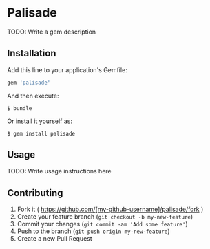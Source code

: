 # Palisade

TODO: Write a gem description

## Installation

Add this line to your application's Gemfile:

```ruby
gem 'palisade'
```

And then execute:

    $ bundle

Or install it yourself as:

    $ gem install palisade

## Usage

TODO: Write usage instructions here

## Contributing

1. Fork it ( https://github.com/[my-github-username]/palisade/fork )
2. Create your feature branch (`git checkout -b my-new-feature`)
3. Commit your changes (`git commit -am 'Add some feature'`)
4. Push to the branch (`git push origin my-new-feature`)
5. Create a new Pull Request
